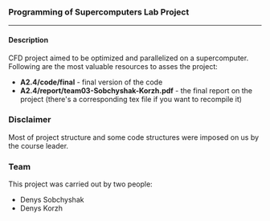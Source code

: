 ### Programming of Supercomputers Lab Project
---
#### Description
CFD project aimed to be optimized and parallelized on a supercomputer. Following are the most valuable resources to asses the project:

- **A2.4/code/final** - final version of the code
- **A2.4/report/team03-Sobchyshak-Korzh.pdf** - the final report on the project (there's  a corresponding tex file if you want to recompile it)

### Disclaimer
Most of project structure and some code structures were imposed on us by the course leader. 

### Team
This project was carried out by two people:

- Denys Sobchyshak
- Denys Korzh
